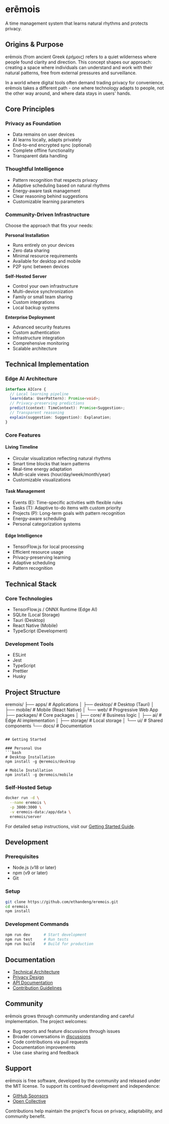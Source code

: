 # erēmois

A time management system that learns natural rhythms and protects privacy.

## Origins & Purpose

erēmois (from ancient Greek ἐρήμοις) refers to a quiet wilderness where people found clarity and direction. This concept shapes our approach: creating a space where individuals can understand and work with their natural patterns, free from external pressures and surveillance.

In a world where digital tools often demand trading privacy for convenience, erēmois takes a different path - one where technology adapts to people, not the other way around, and where data stays in users' hands.

## Core Principles

### Privacy as Foundation
- Data remains on user devices
- AI learns locally, adapts privately
- End-to-end encrypted sync (optional)
- Complete offline functionality
- Transparent data handling

### Thoughtful Intelligence
- Pattern recognition that respects privacy
- Adaptive scheduling based on natural rhythms
- Energy-aware task management
- Clear reasoning behind suggestions
- Customizable learning parameters

### Community-Driven Infrastructure
Choose the approach that fits your needs:

**Personal Installation**
- Runs entirely on your devices
- Zero data sharing
- Minimal resource requirements
- Available for desktop and mobile
- P2P sync between devices

**Self-Hosted Server**
- Control your own infrastructure
- Multi-device synchronization
- Family or small team sharing
- Custom integrations
- Local backup systems

**Enterprise Deployment**
- Advanced security features
- Custom authentication
- Infrastructure integration
- Comprehensive monitoring
- Scalable architecture

## Technical Implementation

### Edge AI Architecture
```typescript
interface AICore {
  // Local learning pipeline
  learn(data: UserPattern): Promise<void>;
  // Privacy-preserving predictions
  predict(context: TimeContext): Promise<Suggestion>;
  // Transparent reasoning
  explain(suggestion: Suggestion): Explanation;
}
```

### Core Features

#### Living Timeline
- Circular visualization reflecting natural rhythms
- Smart time blocks that learn patterns
- Real-time energy adaptation
- Multi-scale views (hour/day/week/month/year)
- Customizable visualizations

#### Task Management
- Events (E): Time-specific activities with flexible rules
- Tasks (T): Adaptive to-do items with custom priority
- Projects (P): Long-term goals with pattern recognition
- Energy-aware scheduling
- Personal categorization systems

#### Edge Intelligence
- TensorFlow.js for local processing
- Efficient resource usage
- Privacy-preserving learning
- Adaptive scheduling
- Pattern recognition

## Technical Stack

### Core Technologies
- TensorFlow.js / ONNX Runtime (Edge AI)
- SQLite (Local Storage)
- Tauri (Desktop)
- React Native (Mobile)
- TypeScript (Development)

### Development Tools
- ESLint
- Jest
- TypeScript
- Prettier
- Husky

## Project Structure

eremois/
├── apps/                      # Applications
│   ├── desktop/              # Desktop (Tauri)
│   ├── mobile/              # Mobile (React Native)
│   └── web/                 # Progressive Web App
├── packages/                 # Core packages
│   ├── core/                # Business logic
│   ├── ai/                  # Edge AI implementation
│   ├── storage/            # Local storage
│   └── ui/                 # Shared components
└── docs/                    # Documentation
```

## Getting Started

### Personal Use
```bash
# Desktop Installation
npm install -g @eremois/desktop

# Mobile Installation
npm install -g @eremois/mobile
```

### Self-Hosted Setup
```bash
docker run -d \
  --name eremois \
  -p 3000:3000 \
  -v eremois-data:/app/data \
  eremois/server
```

For detailed setup instructions, visit our [Getting Started Guide](docs/guide/getting-started.md).

## Development

### Prerequisites
- Node.js (v18 or later)
- npm (v9 or later)
- Git

### Setup
```bash
git clone https://github.com/ethandeng/eremois.git
cd eremois
npm install
```

### Development Commands
```bash
npm run dev      # Start development
npm run test     # Run tests
npm run build    # Build for production
```

## Documentation

- [Technical Architecture](docs/architecture/overview.md)
- [Privacy Design](docs/guide/privacy.md)
- [API Documentation](docs/api/README.md)
- [Contribution Guidelines](CONTRIBUTING.md)

## Community

erēmois grows through community understanding and careful implementation. The project welcomes:

- Bug reports and feature discussions through issues
- Broader conversations in [discussions](https://github.com/ethandeng/eremois/discussions)
- Code contributions via pull requests
- Documentation improvements
- Use case sharing and feedback

## Support

erēmois is free software, developed by the community and released under the MIT license. To support its continued development and independence:

- [GitHub Sponsors](https://github.com/sponsors/ethandeng)
- [Open Collective](https://opencollective.com/eremois)

Contributions help maintain the project's focus on privacy, adaptability, and community benefit.